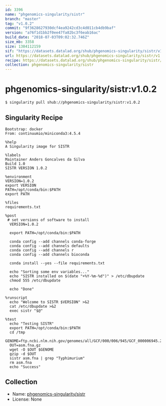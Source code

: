 ```yaml
---
id: 3396
name: "phgenomics-singularity/sistr"
branch: "master"
tag: "v1.0.2"
commit: "9f3628627930dcf4ea9242cd3c4d011cb4db9baf"
version: "a76f1d1bb2f0ee47fa82bc3f6eab16ac"
build_date: "2018-07-03T09:02:32.746Z"
size_mb: 3358
size: 1384112159
sif: "https://datasets.datalad.org/shub/phgenomics-singularity/sistr/v1.0.2/2018-07-03-9f362862-a76f1d1b/a76f1d1bb2f0ee47fa82bc3f6eab16ac.simg"
url: https://datasets.datalad.org/shub/phgenomics-singularity/sistr/v1.0.2/2018-07-03-9f362862-a76f1d1b/
recipe: https://datasets.datalad.org/shub/phgenomics-singularity/sistr/v1.0.2/2018-07-03-9f362862-a76f1d1b/Singularity
collection: phgenomics-singularity/sistr
---
```


# phgenomics-singularity/sistr:v1.0.2

```bash
$ singularity pull shub://phgenomics-singularity/sistr:v1.0.2
```

## Singularity Recipe

```singularity
Bootstrap: docker
From: continuumio/miniconda3:4.5.4

%help
A Singularity image for SISTR

%labels
Maintainer Anders Goncalves da Silva
Build 1.0
SISTR VERSION 1.0.2

%environment
VERSION=1.0.2
export VERSION
PATH=/opt/conda/bin:$PATH
export PATH

%files
requirements.txt

%post
 # set versions of software to install
  VERSION=1.0.2

  export PATH=/opt/conda/bin:$PATH

  conda config --add channels conda-forge
  conda config --add channels defaults
  conda config --add channels r
  conda config --add channels bioconda

  conda install --yes --file requirements.txt
 
  echo "Sorting some env variables..."
  echo "SISTR installed on $(date "+%Y-%m-%d")" > /etc/dbupdate
  chmod 555 /etc/dbupdate
  
  echo "Done"

%runscript
  echo "Welcome to SISTR $VERSION" >&2
  cat /etc/dbupdate >&2
  exec sistr "$@"

%test
  echo "Testing SISTR"
  export PATH=/opt/conda/bin:$PATH
  cd /tmp
  GENOME=ftp.ncbi.nlm.nih.gov/genomes/all/GCF/000/006/945/GCF_000006945.2_ASM694v2/GCF_000006945.2_ASM694v2_genomic.fna.gz
  OUT=asm.fna.gz
  wget -O $OUT $GENOME
  gzip -d $OUT
  sistr asm.fna | grep "Typhimurium"
  rm asm.fna
  echo "Success"
```

## Collection

 - Name: [phgenomics-singularity/sistr](https://github.com/phgenomics-singularity/sistr)
 - License: None

